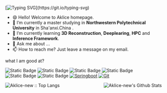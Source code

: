 [![Typing SVG](https://readme-typing-svg.herokuapp.com?font=Fira+Code&pause=1000&color=8F71F7&random=false&width=435&lines=Q%3A+Why+the+problem+is+so+hard%3F;A%3A+Life+is+hard.)](https://git.io/typing-svg)

- 😄 Hello! Welcome to Aklice homepage.
- 🔭 I’m currently a master studying in **Northwestern Polytechnical University** in Sha'anxi.China .
- 🌱 I’m currently learning **3D Reconstruction**, **Deeplearing**, **HPC** and **Inference Framework**.
- 💬 Ask me about ...
- 📫 How to reach me? Just leave a message on my email.

what I am good at?


![Static Badge](https://img.shields.io/badge/-ubuntu-orange?style=flat&logo=ubuntu)
![Static Badge](https://img.shields.io/badge/-C/C++-blue?style=flat&logo=cplusplus)
![Static Badge](https://img.shields.io/badge/-CUDA-blue_#76B900)
![Static Badge](https://img.shields.io/badge/-python-yellow?style=flat&logo=python)
![Static Badge](https://img.shields.io/badge/-cmake-purple?style=flat&logo=cmake)
![Static Badge](https://img.shields.io/badge/-opencv-y?style=flat&logo=opencv)
[![Springboot](https://img.shields.io/badge/-Springboot-white?style=flat&logo=Spring&link=https://github.com/Aklice-new)](https://github.com/Aklice-new) 
[![Git](https://img.shields.io/badge/-Git-black?style=flat&logo=git&link=https://github.com/Aklice-new)](https://github.com/Aklice-new) 
<p align='left'>
  <img align="right" src="https://github-readme-stats.vercel.app/api?username=Aklice-new&show_icons=true&title_color=fff&icon_color=79ff97&text_color=efefef&bg_color=24292e" alt="Aklice-new's Github Stats">
</p>


<p align="bottom"><img src="https://github-readme-stats.vercel.app/api/top-langs/?username=Aklice-new&langs_count=10&theme=tokyonight&layout=compact" alt="Aklice-new :: Top Langs" /></p> 
